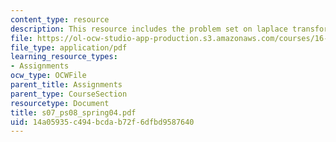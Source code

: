 ```yaml
---
content_type: resource
description: This resource includes the problem set on laplace transform.
file: https://ol-ocw-studio-app-production.s3.amazonaws.com/courses/16-01-unified-engineering-i-ii-iii-iv-fall-2005-spring-2006/14a05935c494bcdab72f6dfbd9587640_s07_ps08_spring04.pdf
file_type: application/pdf
learning_resource_types:
- Assignments
ocw_type: OCWFile
parent_title: Assignments
parent_type: CourseSection
resourcetype: Document
title: s07_ps08_spring04.pdf
uid: 14a05935-c494-bcda-b72f-6dfbd9587640
---
```

